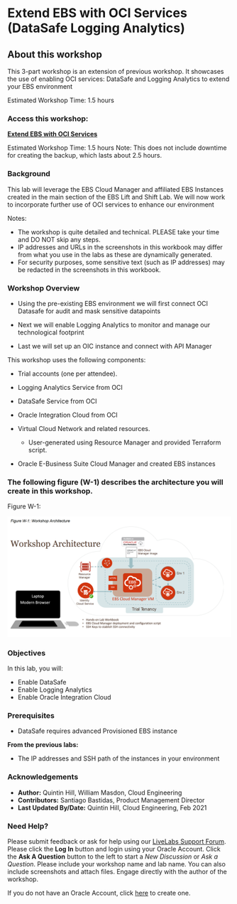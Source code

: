 # Extend EBS with OCI Services (DataSafe Logging Analytics)

## About this workshop

This 3-part workshop is an extension of previous workshop. It showcases the use of enabling OCI services: DataSafe and Logging Analytics to extend your EBS environment

Estimated Workshop Time: 1.5 hours

### **Access this workshop**:
[**Extend EBS with OCI Services**]()

Estimated Workshop Time: 1.5 hours
    Note: This does not include downtime for creating the backup, which lasts about 2.5 hours. 

### **Background**

This lab will leverage the EBS Cloud Manager and affiliated EBS Instances created in the main section of the EBS Lift and Shift Lab. We will now work to incorporate further use of OCI services to enhance our environment

Notes:

* The workshop is quite detailed and technical. PLEASE take your time and DO NOT skip any steps.
* IP addresses and URLs in the screenshots in this workbook may differ from what you use in the labs as these are dynamically generated.
* For security purposes, some sensitive text (such as IP addresses) may be redacted in the screenshots in this workbook.

### Workshop Overview

* Using the pre-existing EBS environment we will first connect OCI Datasafe for audit and mask sensitive datapoints

* Next we will enable Logging Analytics to monitor and manage our technological footprint

* Last we will set up an OIC instance and connect with API Manager

This workshop uses the following components:

* Trial accounts (one per attendee).

* Logging Analytics Service from OCI

* DataSafe Service from OCI

* Oracle Integration Cloud from OCI

* Virtual Cloud Network and related resources.
    - User-generated using Resource Manager and provided Terraform script.

* Oracle E-Business Suite Cloud Manager and created EBS instances

### The following figure (W-1) describes the architecture you will create in this workshop.
Figure W-1: 

![](./images/w-1.png " ")

### Objectives

In this lab, you will:
* Enable DataSafe
* Enable Logging Analytics
* Enable Oracle Integration Cloud

### **Prerequisites**

* DataSafe requires advanced Provisioned EBS instance

**From the previous labs:**

* The IP addresses and SSH path of the instances in your environment

### Acknowledgements

* **Author:** Quintin Hill, William Masdon, Cloud Engineering
* **Contributors:** Santiago Bastidas, Product Management Director
* **Last Updated By/Date:** Quintin Hill, Cloud Engineering, Feb 2021

### Need Help?
Please submit feedback or ask for help using our [LiveLabs Support Forum](https://community.oracle.com/tech/developers/categories/ebs-on-oci-automation). Please click the **Log In** button and login using your Oracle Account. Click the **Ask A Question** button to the left to start a *New Discussion* or *Ask a Question*.  Please include your workshop name and lab name.  You can also include screenshots and attach files.  Engage directly with the author of the workshop.

If you do not have an Oracle Account, click [here](https://profile.oracle.com/myprofile/account/create-account.jspx) to create one. 
